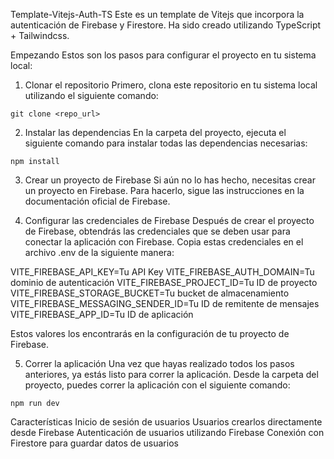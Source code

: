 Template-Vitejs-Auth-TS
Este es un template de Vitejs que incorpora la autenticación de Firebase y Firestore. Ha sido creado utilizando TypeScript + Tailwindcss.

Empezando
Estos son los pasos para configurar el proyecto en tu sistema local:

1. Clonar el repositorio
   Primero, clona este repositorio en tu sistema local utilizando el siguiente comando:

`git clone <repo_url>`

2. Instalar las dependencias
   En la carpeta del proyecto, ejecuta el siguiente comando para instalar todas las dependencias necesarias:

`npm install`

3. Crear un proyecto de Firebase
   Si aún no lo has hecho, necesitas crear un proyecto en Firebase. Para hacerlo, sigue las instrucciones en la documentación oficial de Firebase.

4. Configurar las credenciales de Firebase
   Después de crear el proyecto de Firebase, obtendrás las credenciales que se deben usar para conectar la aplicación con Firebase. Copia estas credenciales en el archivo .env de la siguiente manera:

VITE_FIREBASE_API_KEY=Tu API Key
VITE_FIREBASE_AUTH_DOMAIN=Tu dominio de autenticación
VITE_FIREBASE_PROJECT_ID=Tu ID de proyecto
VITE_FIREBASE_STORAGE_BUCKET=Tu bucket de almacenamiento
VITE_FIREBASE_MESSAGING_SENDER_ID=Tu ID de remitente de mensajes
VITE_FIREBASE_APP_ID=Tu ID de aplicación

Estos valores los encontrarás en la configuración de tu proyecto de Firebase.

5. Correr la aplicación
   Una vez que hayas realizado todos los pasos anteriores, ya estás listo para correr la aplicación. Desde la carpeta del proyecto, puedes correr la aplicación con el siguiente comando:

`npm run dev`

Características
Inicio de sesión de usuarios
Usuarios crearlos directamente desde Firebase
Autenticación de usuarios utilizando Firebase
Conexión con Firestore para guardar datos de usuarios
